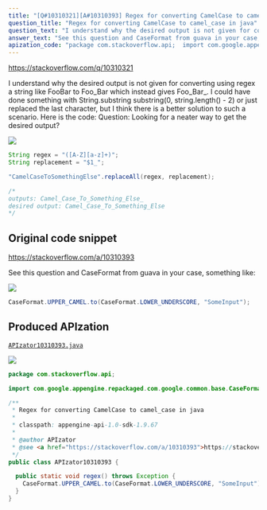 ```yaml
---
title: "[Q#10310321][A#10310393] Regex for converting CamelCase to camel_case in java"
question_title: "Regex for converting CamelCase to camel_case in java"
question_text: "I understand why the desired output is not given for converting using regex a string like FooBar to Foo_Bar which instead gives Foo_Bar_. I could have done something with String.substring substring(0, string.length() - 2) or just replaced the last character, but I think there is a better solution to such a scenario. Here is the code: Question: Looking for a neater way to get the desired output?"
answer_text: "See this question and CaseFormat from guava in your case, something like:"
apization_code: "package com.stackoverflow.api;  import com.google.appengine.repackaged.com.google.common.base.CaseFormat;  /**  * Regex for converting CamelCase to camel_case in java  *  * classpath: appengine-api-1.0-sdk-1.9.67  *  * @author APIzator  * @see <a href=\"https://stackoverflow.com/a/10310393\">https://stackoverflow.com/a/10310393</a>  */ public class APIzator10310393 {    public static void regex() throws Exception {     CaseFormat.UPPER_CAMEL.to(CaseFormat.LOWER_UNDERSCORE, \"SomeInput\");   } }"
---
```


https://stackoverflow.com/q/10310321

I understand why the desired output is not given for converting using regex a string like FooBar to Foo_Bar which instead gives Foo_Bar_. I could have done something with String.substring substring(0, string.length() - 2) or just replaced the last character, but I think there is a better solution to such a scenario.
Here is the code:
Question: Looking for a neater way to get the desired output?


<div class="code-logo"><img src="/stackoverflow.png" /></div>

```java
String regex = "([A-Z][a-z]+)";
String replacement = "$1_";

"CamelCaseToSomethingElse".replaceAll(regex, replacement); 

/*
outputs: Camel_Case_To_Something_Else_
desired output: Camel_Case_To_Something_Else
*/
```


## Original code snippet

https://stackoverflow.com/a/10310393

See this question and CaseFormat from guava
in your case, something like:

<div class="code-logo"><img src="/stackoverflow.png" /></div>

```java
CaseFormat.UPPER_CAMEL.to(CaseFormat.LOWER_UNDERSCORE, "SomeInput");
```

## Produced APIzation

[`APIzator10310393.java`](https://github.com/pasqualesalza/apization-temp-data/raw/master/search/APIzator10310393.java)

<div class="code-logo"><img src="/apizator.png" /></div>

```java
package com.stackoverflow.api;

import com.google.appengine.repackaged.com.google.common.base.CaseFormat;

/**
 * Regex for converting CamelCase to camel_case in java
 *
 * classpath: appengine-api-1.0-sdk-1.9.67
 *
 * @author APIzator
 * @see <a href="https://stackoverflow.com/a/10310393">https://stackoverflow.com/a/10310393</a>
 */
public class APIzator10310393 {

  public static void regex() throws Exception {
    CaseFormat.UPPER_CAMEL.to(CaseFormat.LOWER_UNDERSCORE, "SomeInput");
  }
}

```
